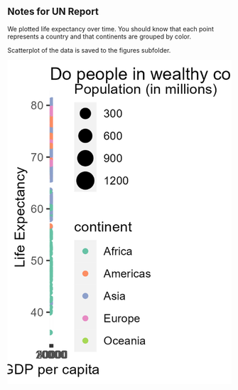 ## Notes for UN Report

We plotted life expectancy over time.  You should know that each point represents a country and that continents are grouped by color.

Scatterplot of the data is saved to the figures subfolder.

![](figures/gdpPercap_lifeExp.png)